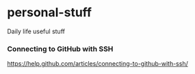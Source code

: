 # personal-stuff
Daily life useful stuff

### Connecting to GitHub with SSH
https://help.github.com/articles/connecting-to-github-with-ssh/
